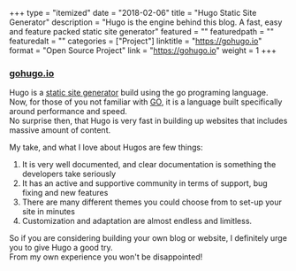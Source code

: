 +++
type = "itemized"
date = "2018-02-06"
title = "Hugo Static Site Generator"
description = "Hugo is the engine behind this blog. A fast, easy and feature packed static site generator"
featured = ""
featuredpath = ""
featuredalt = ""
categories = ["Project"]
linktitle = "https://gohugo.io"
format = "Open Source Project"
link = "https://gohugo.io"
weight = 1
+++

### [gohugo.io](https://gohugo.io)

Hugo is a [static site generator](https://www.netlify.com/blog/2017/05/25/top-ten-static-site-generators-of-2017/) build using the go programing language.  
Now, for those of you not familiar with [GO](https://www.netlify.com/blog/2017/05/25/top-ten-static-site-generators-of-2017/), it is a language built specifically around performance and speed.  
No surprise then, that Hugo is very fast in building up websites that includes massive amount of content.  

My take, and what I love about Hugos are few things:  
1. It is very well documented, and clear documentation is something the developers take seriously  
2. It has an active and supportive community in terms of support, bug fixing and new features  
3. There are many different themes you could choose from to set-up your site in minutes  
4. Customization and adaptation are almost endless and limitless. 

So if you are considering building your own blog or website, I definitely urge you to give Hugo a good try.  
From my own experience you won't be disappointed!
